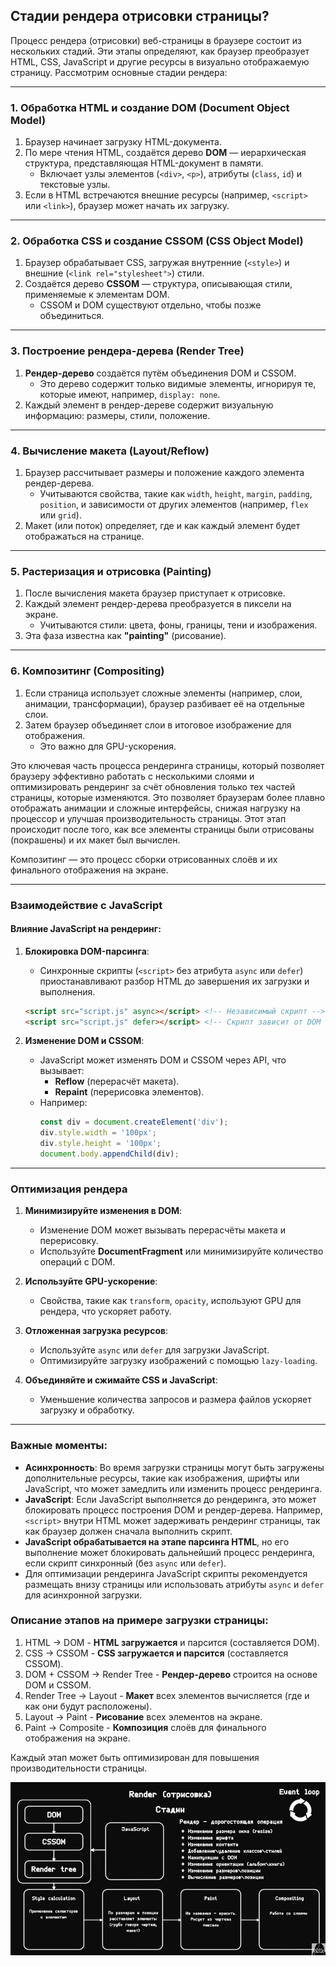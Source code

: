 ## Cтадии рендера отрисовки страницы?

Процесс рендера (отрисовки) веб-страницы в браузере состоит из нескольких стадий. Эти этапы определяют, как браузер преобразует HTML, CSS, JavaScript и другие ресурсы в визуально отображаемую страницу. Рассмотрим основные стадии рендера:

---

### **1. Обработка HTML и создание DOM (Document Object Model)**

1. Браузер начинает загрузку HTML-документа.
2. По мере чтения HTML, создаётся дерево **DOM** — иерархическая структура, представляющая HTML-документ в памяти.
   - Включает узлы элементов (`<div>`, `<p>`), атрибуты (`class`, `id`) и текстовые узлы.
3. Если в HTML встречаются внешние ресурсы (например, `<script>` или `<link>`), браузер может начать их загрузку.

---

### **2. Обработка CSS и создание CSSOM (CSS Object Model)**

1. Браузер обрабатывает CSS, загружая внутренние (`<style>`) и внешние (`<link rel="stylesheet">`) стили.
2. Создаётся дерево **CSSOM** — структура, описывающая стили, применяемые к элементам DOM.
   - CSSOM и DOM существуют отдельно, чтобы позже объединиться.

---

### **3. Построение рендера-дерева (Render Tree)**

1. **Рендер-дерево** создаётся путём объединения DOM и CSSOM.
   - Это дерево содержит только видимые элементы, игнорируя те, которые имеют, например, `display: none`.
2. Каждый элемент в рендер-дереве содержит визуальную информацию: размеры, стили, положение.

---

### **4. Вычисление макета (Layout/Reflow)**

1. Браузер рассчитывает размеры и положение каждого элемента рендер-дерева.
   - Учитываются свойства, такие как `width`, `height`, `margin`, `padding`, `position`, и зависимости от других элементов (например, `flex` или `grid`).
2. Макет (или поток) определяет, где и как каждый элемент будет отображаться на странице.

---

### **5. Растеризация и отрисовка (Painting)**

1. После вычисления макета браузер приступает к отрисовке.
2. Каждый элемент рендер-дерева преобразуется в пиксели на экране.
   - Учитываются стили: цвета, фоны, границы, тени и изображения.
3. Эта фаза известна как **"painting"** (рисование).

---

### **6. Композитинг (Compositing)**

1. Если страница использует сложные элементы (например, слои, анимации, трансформации), браузер разбивает её на отдельные слои.
2. Затем браузер объединяет слои в итоговое изображение для отображения.
   - Это важно для GPU-ускорения.

Это ключевая часть процесса рендеринга страницы, который позволяет браузеру эффективно работать с несколькими слоями и оптимизировать рендеринг за счёт обновления только тех частей страницы, которые изменяются. Это позволяет браузерам более плавно отображать анимации и сложные интерфейсы, снижая нагрузку на процессор и улучшая производительность страницы. Этот этап происходит после того, как все элементы страницы были отрисованы (покрашены) и их макет был вычислен. 

Композитинг — это процесс сборки отрисованных слоёв и их финального отображения на экране.

---

### **Взаимодействие с JavaScript**

#### Влияние JavaScript на рендеринг:
1. **Блокировка DOM-парсинга**:
   - Синхронные скрипты (`<script>` без атрибута `async` или `defer`) приостанавливают разбор HTML до завершения их загрузки и выполнения.
   
   ```html
   <script src="script.js" async></script> <!-- Независимый скрипт -->
   <script src="script.js" defer></script> <!-- Скрипт зависит от DOM -->
   ```
2. **Изменение DOM и CSSOM**:
   - JavaScript может изменять DOM и CSSOM через API, что вызывает:
     - **Reflow** (перерасчёт макета).
     - **Repaint** (перерисовка элементов).
   - Например:
     ```javascript
     const div = document.createElement('div');
     div.style.width = '100px';
     div.style.height = '100px';
     document.body.appendChild(div);
     ```

---

### **Оптимизация рендера**

1. **Минимизируйте изменения в DOM**:
   - Изменение DOM может вызывать перерасчёты макета и перерисовку.
   - Используйте **DocumentFragment** или минимизируйте количество операций с DOM.

2. **Используйте GPU-ускорение**:
   - Свойства, такие как `transform`, `opacity`, используют GPU для рендера, что ускоряет работу.

3. **Отложенная загрузка ресурсов**:
   - Используйте `async` или `defer` для загрузки JavaScript.
   - Оптимизируйте загрузку изображений с помощью `lazy-loading`.

4. **Объединяйте и сжимайте CSS и JavaScript**:
   - Уменьшение количества запросов и размера файлов ускоряет загрузку и обработку.

---

### Важные моменты:
- **Асинхронность**: Во время загрузки страницы могут быть загружены дополнительные ресурсы, такие как изображения, шрифты или JavaScript, что может замедлить или изменить процесс рендеринга.
- **JavaScript**: Если JavaScript выполняется до рендеринга, это может блокировать процесс построения DOM и рендер-дерева. Например, `<script>` внутри HTML может задерживать рендеринг страницы, так как браузер должен сначала выполнить скрипт.
- **JavaScript обрабатывается на этапе парсинга HTML**, но его выполнение может блокировать дальнейший процесс рендеринга, если скрипт синхронный (без `async` или `defer`).
- Для оптимизации рендеринга JavaScript скрипты рекомендуется размещать внизу страницы или использовать атрибуты `async` и `defer` для асинхронной загрузки.
  
### Описание этапов на примере загрузки страницы:
1. HTML -> DOM - **HTML загружается** и парсится (составляется DOM). 
2. CSS -> CSSOM - **CSS загружается и парсится** (составляется CSSOM). 
3. DOM + CSSOM -> Render Tree - **Рендер-дерево** строится на основе DOM и CSSOM.
4. Render Tree -> Layout - **Макет** всех элементов вычисляется (где и как они будут расположены).
5. Layout -> Paint - **Рисование** всех элементов на экране. 
6. Paint -> Composite - **Композиция** слоёв для финального отображения на экране. 

Каждый этап может быть оптимизирован для повышения производительности страницы.

![alt text](image_99.jpg)